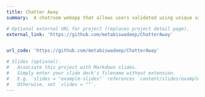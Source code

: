 ```yaml
---
title: Chatter Away
summary:  A chatroom webapp that allows users validated using unique validation keys to create channels and use text, emojis and attachments to express thoughts better. Uses React.JS, Stream API.

# Optional external URL for project (replaces project detail page).
external_link: 'https://github.com/metabiswadeep/ChatterAway'


url_code: 'https://github.com/metabiswadeep/ChatterAway'

# Slides (optional).
#   Associate this project with Markdown slides.
#   Simply enter your slide deck's filename without extension.
#   E.g. `slides = "example-slides"` references `content/slides/example-slides.md`.
#   Otherwise, set `slides = ""`.
---
```

